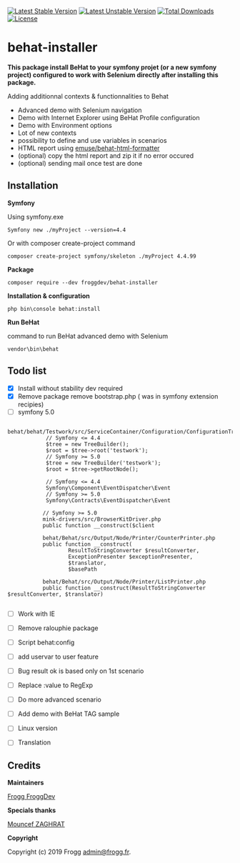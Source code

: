 [![Latest Stable Version](https://poser.pugx.org/froggdev/behat-installer/v/stable.svg)](https://packagist.org/packages/froggdev/behat-installer)
[![Latest Unstable Version](https://poser.pugx.org/froggdev/behat-installer/v/unstable.svg)](https://packagist.org/packages/froggdev/behat-installer)
[![Total Downloads](https://poser.pugx.org/froggdev/behat-installer/downloads.svg)](https://packagist.org/packages/froggdev/behat-installer)
[![License](https://poser.pugx.org/froggdev/behat-installer/license.svg)](https://packagist.org/packages/froggdev/behat-installer)

# behat-installer

**This package install BeHat to your symfony projet (or a new symfony project) configured to work with Selenium directly after installing this package.**

Adding additionnal contexts &amp; functionnalities to Behat
- Advanced demo with Selenium navigation
- Demo with Internet Explorer using BeHat Profile configuration
- Demo with Environment options
- Lot of new contexts
- possibility to define and use variables in scenarios
- HTML report using [emuse/behat-html-formatter](https://packagist.org/packages/emuse/behat-html-formatter)
- (optional) copy the html report and zip it if no error occured
- (optional) sending mail once test are done

## Installation

**Symfony**

Using symfony.exe
```
Symfony new ./myProject --version=4.4
```
Or with composer create-project command
```
composer create-project symfony/skeleton ./myProject 4.4.99
```
**Package**
```
composer require --dev froggdev/behat-installer
```
**Installation & configuration**
```
php bin\console behat:install
```
**Run BeHat**

command to run BeHat advanced demo with Selenium
```
vendor\bin\behat
```

## Todo list

- [x] Install without stability dev required
- [x] Remove package remove bootstrap.php ( was in symfony extension recipies)
- [ ] symfony 5.0 

```
            behat/behat/Testwork/src/ServiceContainer/Configuration/ConfigurationTree.php 
            // Symfony <= 4.4
            $tree = new TreeBuilder();
            $root = $tree->root('testwork');
            // Symfony >= 5.0
            $tree = new TreeBuilder('testwork');
            $root = $tree->getRootNode();
```
```
            // Symfony <= 4.4
            Symfony\Component\EventDispatcher\Event 
            // Symfony >= 5.0            
            Symfony\Contracts\EventDispatcher\Event
```

```
           // Symfony >= 5.0  
           mink-drivers/src/BrowserKitDriver.php
           public function __construct($client
           
           behat/Behat/src/Output/Node/Printer/CounterPrinter.php
           public function __construct(
                   ResultToStringConverter $resultConverter,
                   ExceptionPresenter $exceptionPresenter,
                   $translator,
                   $basePath
                   
           behat/Behat/src/Output/Node/Printer/ListPrinter.php
           public function __construct(ResultToStringConverter $resultConverter, $translator)
                   

```
- [ ] Work with IE
- [ ] Remove ralouphie package
- [ ] Script behat:config
- [ ] add uservar to user feature
- [ ] Bug result ok is based only on 1st scenario
- [ ] Replace :value to RegExp
- [ ] Do more advanced scenario
- [ ] Add demo with BeHat TAG sample
- [ ] Linux version
- [ ] Translation



## Credits

**Maintainers**

[Frogg FroggDev](https://github.com/FroggDev)

**Specials thanks**

[Mouncef ZAGHRAT](https://github.com/Mouncef)

**Copyright**

Copyright (c) 2019 Frogg admin@frogg.fr.
